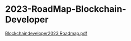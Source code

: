 # 2023-RoadMap-Blockchain-Developer






[Blockchaindeveloper2023 Roadmap.pdf](https://github.com/BlockTec-University/2023-RoadMap-Blockchain-Developer/files/9472928/Blockchaindeveloper2023.Roadmap.pdf)
